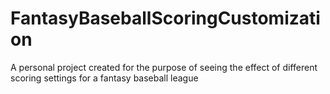 # FantasyBaseballScoringCustomization
A personal project created for the purpose of seeing the effect of different scoring settings for a fantasy baseball league
